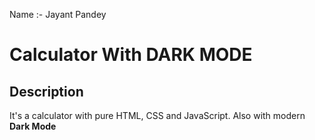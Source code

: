 <p>Name :- Jayant Pandey</p>

<h1>Calculator With DARK MODE</h1>

<h2>Description</h2>
<p>It's a calculator with pure HTML, CSS and JavaScript. Also with modern <b>Dark Mode</b>
